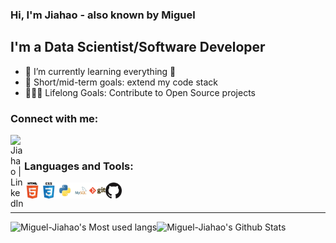 ### Hi, I'm Jiahao - also known by Miguel

## I'm a Data Scientist/Software Developer
- 🌱 I’m currently learning everything 🤣
- 🥅 Short/mid-term goals: extend my code stack
- 🥅🧓🏻 Lifelong Goals: Contribute to Open Source projects


### Connect with me:

[<img align="left" title="LinkedIn" alt="Jiahao | LinkedIn" width="22px" src="https://cdn.jsdelivr.net/npm/simple-icons@v3/icons/linkedin.svg" />][linkedin]


<br />

### Languages and Tools:

<img align="left" title="HTML5" alt="HTML5" width="26px" src="https://raw.githubusercontent.com/github/explore/80688e429a7d4ef2fca1e82350fe8e3517d3494d/topics/html/html.png" />
<img align="left" title="CSS3" alt="CSS3" width="26px" src="https://raw.githubusercontent.com/github/explore/80688e429a7d4ef2fca1e82350fe8e3517d3494d/topics/css/css.png" />
<img align="left" title="Python" alt="Python" width="26px" src="https://raw.githubusercontent.com/github/explore/80688e429a7d4ef2fca1e82350fe8e3517d3494d/topics/python/python.png" />
<img align="left" title="MySQL" alt="MySQL" width="26px" src="https://raw.githubusercontent.com/github/explore/80688e429a7d4ef2fca1e82350fe8e3517d3494d/topics/mysql/mysql.png" />
<img align="left" title="Git" alt="Git" width="26px" src="https://raw.githubusercontent.com/github/explore/80688e429a7d4ef2fca1e82350fe8e3517d3494d/topics/git/git.png" />
<img align="left" title="Github" alt="GitHub" width="26px" src="https://raw.githubusercontent.com/github/explore/78df643247d429f6cc873026c0622819ad797942/topics/github/github.png" />


<br />
<br />

---

<div class="container" style="display:flex; flex-flow: wrap row">
  <div style="max-width:500px">
    <img align="left" alt="Miguel-Jiahao's Most used langs" src="https://github-readme-stats.vercel.app/api/top-langs/?username=Miguel-Jiahao-Wang&layout=compact&card_width=300" />
  </div>

  <div style="max-width:500px">
    <img align="left" alt="Miguel-Jiahao's Github Stats" src="https://github-readme-stats.vercel.app/api?username=Miguel-Jiahao-Wang&show_icons=true&hide_border=true" />
  </div>

</div>

[linkedin]: https://www.linkedin.com/in/jiahao-wang/
